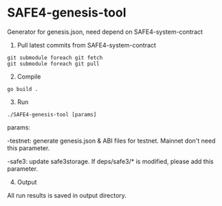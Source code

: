 # SAFE4-genesis-tool
Generator for genesis.json, need depend on SAFE4-system-contract

1. Pull latest commits from SAFE4-system-contract
```
git submodule foreach git fetch
git submodule foreach git pull
```

2. Compile

`go build .`

3. Run

`./SAFE4-genesis-tool [params]`

params:
  
  -testnet: generate genesis.json & ABI files for testnet. Mainnet don't need this parameter.

  -safe3: update safe3storage. If deps/safe3/* is modified, please add this parameter.

4. Output

All run results is saved in output directory.
